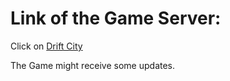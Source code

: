 # Link of the Game Server:

Click on [Drift City](https://joystickcoder.itch.io/drift-city)

The Game might receive some updates.

